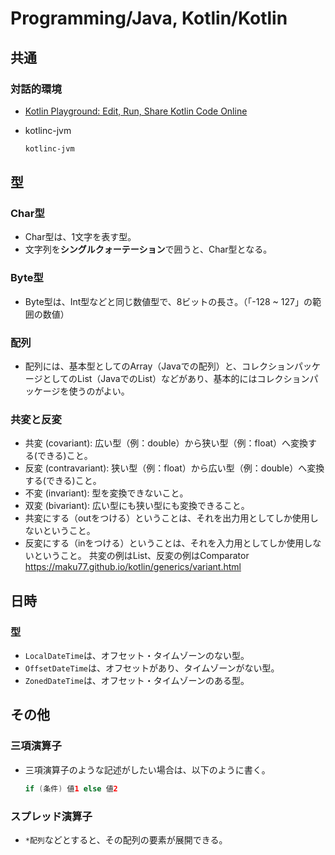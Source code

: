 # Programming/Java, Kotlin/Kotlin

## 共通

### 対話的環境

- [Kotlin Playground: Edit, Run, Share Kotlin Code Online](https://play.kotlinlang.org/)
- kotlinc-jvm

  ```bash
  kotlinc-jvm
  ```

## 型

### Char型

- Char型は、1文字を表す型。
- 文字列を**シングルクォーテーション**で囲うと、Char型となる。

### Byte型

- Byte型は、Int型などと同じ数値型で、8ビットの長さ。（「-128 ~ 127」の範囲の数値）

### 配列

- 配列には、基本型としてのArray（Javaでの配列）と、コレクションパッケージとしてのList（JavaでのList）などがあり、基本的にはコレクションパッケージを使うのがよい。

### 共変と反変

- 共変 (covariant): 広い型（例：double）から狭い型（例：float）へ変換する(できる)こと。
- 反変 (contravariant): 狭い型（例：float）から広い型（例：double）へ変換する(できる)こと。
- 不変 (invariant): 型を変換できないこと。
- 双変 (bivariant): 広い型にも狭い型にも変換できること。
- 共変にする（outをつける）ということは、それを出力用としてしか使用しないということ。
- 反変にする（inをつける）ということは、それを入力用としてしか使用しないということ。
共変の例はList、反変の例はComparator
<https://maku77.github.io/kotlin/generics/variant.html>

## 日時

### 型

- `LocalDateTime`は、オフセット・タイムゾーンのない型。
- `OffsetDateTime`は、オフセットがあり、タイムゾーンがない型。
- `ZonedDateTime`は、オフセット・タイムゾーンのある型。

## その他

### 三項演算子

- 三項演算子のような記述がしたい場合は、以下のように書く。

  ```kotlin
  if (条件) 値1 else 値2
  ```

### スプレッド演算子

- `*配列`などとすると、その配列の要素が展開できる。
